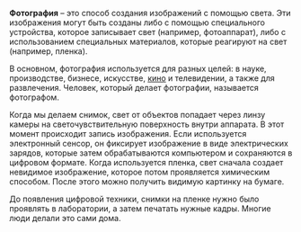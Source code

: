 **Фотография** – это способ создания изображений с помощью света. Эти изображения могут быть созданы либо с помощью специального устройства, которое записывает свет (например, фотоаппарат), либо с использованием специальных материалов, которые реагируют на свет (например, пленка). 

В основном, фотография используется для разных целей: в науке, производстве, бизнесе, искусстве, [кино](Кино.md) и телевидении, а также для развлечения. Человек, который делает фотографии, называется фотографом.

Когда мы делаем снимок, свет от объектов попадает через линзу камеры на светочувствительную поверхность внутри аппарата. В этот момент происходит запись изображения. Если используется электронный сенсор, он фиксирует изображение в виде электрических зарядов, которые затем обрабатываются компьютером и сохраняются в цифровом формате. Когда используется пленка, свет сначала создает невидимое изображение, которое потом проявляется химическим способом. После этого можно получить видимую картинку на бумаге.

До появления цифровой техники, снимки на пленке нужно было проявлять в лаборатории, а затем печатать нужные кадры. Многие люди делали это сами дома.